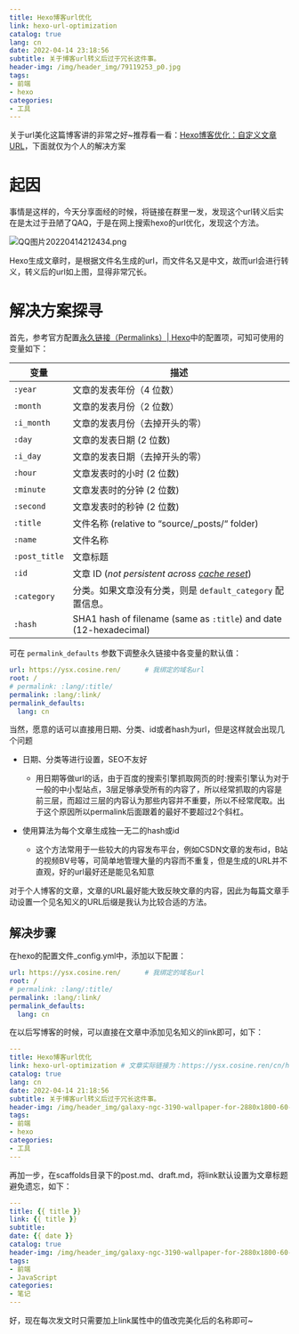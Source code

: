 ```yaml
---
title: Hexo博客url优化
link: hexo-url-optimization
catalog: true
lang: cn
date: 2022-04-14 23:18:56 
subtitle: 关于博客url转义后过于冗长这件事。
header-img: /img/header_img/79119253_p0.jpg
tags:
- 前端
- hexo
categories:
- 工具
---
```

关于url美化这篇博客讲的非常之好~推荐看一看：[Hexo博客优化：自定义文章URL](https://donnadie.top/hexo-optimization-permalink/)，下面就仅为个人的解决方案

# 起因

事情是这样的，今天分享面经的时候，将链接在群里一发，发现这个url转义后实在是太过于丑陋了QAQ，于是在网上搜索hexo的url优化，发现这个方法。

![QQ图片20220414212434.png](https://backblaze.cosine.ren/juejin/0cdbd6766ccc41c8854bbec9366af392~tplv-k3u1fbpfcp-watermark.png)

Hexo生成文章时，是根据文件名生成的url，而文件名又是中文，故而url会进行转义，转义后的url如上图，显得非常冗长。

# 解决方案探寻

首先，参考官方配置[永久链接（Permalinks）| Hexo](https://hexo.io/zh-cn/docs/permalinks.html)中的配置项，可知可使用的变量如下：

| 变量 | 描述 |
| -- | -- |
| `:year`       | 文章的发表年份（4 位数）                                                                            |
| `:month`      | 文章的发表月份（2 位数）                                                                            |
| `:i_month`    | 文章的发表月份（去掉开头的零）                                                                          |
| `:day`        | 文章的发表日期 (2 位数)                                                                           |
| `:i_day`      | 文章的发表日期（去掉开头的零）                                                                          |
| `:hour`       | 文章发表时的小时 (2 位数)                                                                          |
| `:minute`     | 文章发表时的分钟 (2 位数)                                                                          |
| `:second`     | 文章发表时的秒钟 (2 位数)                                                                          |
| `:title`      | 文件名称 (relative to “source/_posts/“ folder)                                               |
| `:name`       | 文件名称                                                                                     |
| `:post_title` | 文章标题                                                                                     |
| `:id`         | 文章 ID (*not persistent across [cache reset](https://hexo.io/zh-cn/docs/commands#clean)*) |
| `:category`   | 分类。如果文章没有分类，则是 `default_category` 配置信息。                                                  |
| `:hash`       | SHA1 hash of filename (same as `:title`) and date (12-hexadecimal)                       |

可在 `permalink_defaults` 参数下调整永久链接中各变量的默认值：

```yaml
url: https://ysx.cosine.ren/      # 我绑定的域名url
root: /
# permalink: :lang/:title/
permalink: :lang/:link/
permalink_defaults:
  lang: cn
```

当然，愿意的话可以直接用日期、分类、id或者hash为url，但是这样就会出现几个问题

- 日期、分类等进行设置，SEO不友好
  - 用日期等做url的话，由于百度的搜索引擎抓取网页的时:搜索引擎认为对于一般的中小型站点，3层足够承受所有的内容了，所以经常抓取的内容是前三层，而超过三层的内容认为那些内容并不重要，所以不经常爬取。出于这个原因所以permalink后面跟着的最好不要超过2个斜杠。

- 使用算法为每个文章生成独一无二的hash或id
  - 这个方法常用于一些较大的内容发布平台，例如CSDN文章的发布id，B站的视频BV号等，可简单地管理大量的内容而不重复，但是生成的URL并不直观，好的url最好还是能见名知意

对于个人博客的文章，文章的URL最好能大致反映文章的内容，因此为每篇文章手动设置一个见名知义的URL后缀是我认为比较合适的方法。

## 解决步骤

在hexo的配置文件_config.yml中，添加以下配置：

```yaml
url: https://ysx.cosine.ren/      # 我绑定的域名url
root: /
# permalink: :lang/:title/
permalink: :lang/:link/
permalink_defaults:
  lang: cn
```

在以后写博客的时候，可以直接在文章中添加见名知义的link即可，如下：

```yaml
---
title: Hexo博客url优化
link: hexo-url-optimization # 文章实际链接为：https://ysx.cosine.ren/cn/hexo-url-optimization/
catalog: true
lang: cn
date: 2022-04-14 21:18:56 
subtitle: 关于博客url转义后过于冗长这件事。
header-img: /img/header_img/galaxy-ngc-3190-wallpaper-for-2880x1800-60-653.jpg
tags:
- 前端
- hexo
categories:
- 工具
---
```

再加一步，在scaffolds目录下的post.md、draft.md，将link默认设置为文章标题避免遗忘，如下：

```yaml
---
title: {{ title }}
link: {{ title }}
subtitle:
date: {{ date }}
catalog: true
header-img: /img/header_img/galaxy-ngc-3190-wallpaper-for-2880x1800-60-653.jpg
tags:
- 前端
- JavaScript
categories:
- 笔记
---
```

好，现在每次发文时只需要加上link属性中的值改完美化后的名称即可~
